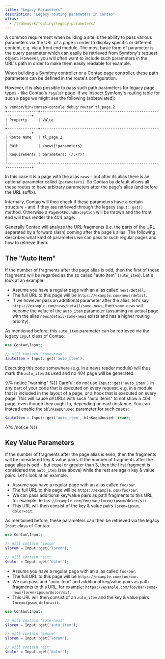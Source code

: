 ```yaml
---
title: "Legacy Parameters"
description: "Legacy routing parameters in Contao"
alias:
  - /framework/routing/legacy-parameters/
---
```



A common requirement when building a site is the ability to pass various parameters via the URL of a page in order to
display specific or different content, e.g. via a front end module. The most basic form of parameter is the query
parameter which can easily be retrieved from Symfony's request object. However, you will often want to include such
parameters in the URL's path in order to make them easily readable for example.

When building a Symfony controller or a Contao [page controller][PageController], these path parameters can be defined 
in the route's configuration.

However, it is also possible to pass such path parameters for legacy page types - like Contao's `regular` page. If we
inspect Symfony's routing table for such a page we might see the following (abbreviated):

```none
$ vendor/bin/contao-console debug:router tl_page.2
+--------------+------------------------------------------------------------------+
| Property     | Value                                                            |
+--------------+------------------------------------------------------------------+
| Route Name   | tl_page.2                                                        |
| Path         | /news{!parameters}                                               |
| Requirements | parameters: (/.+?)?                                              |
+--------------+------------------------------------------------------------------+
```

In this case it is a page with the alias `news` - but after its alias there is an optional parameter called 
`{parameters}`. So Contao by default allows all these routes to have arbitrary parameters after the page's alias (and
before the URL suffix).

Internally, Contao will then check if these parameters have a certain structure - and if they are retrieved through the
legacy `Input::get()` method. Otherwise a `PageNotFoundException` will be thrown and the front end will thus render the
404 page.

Generally Contao will analyze the URL fragments (i.e. the parts of the URL separated by a forward slash) coming after 
the page's alias. The following describes what kind of parameters we can pass to such regular pages and how to retrieve 
them.


## The "Auto Item"

If the number of fragments after the page alias is odd, then the first of these fragments will be regarded as the so
called "auto item" (`auto_item`). Let's look at an example:

* Assume you have a regular page with an alias called `news/detail`.
* The full URL to this page will be `https://example.com/news/detail`.
* If we however pass an additional parameter after the alias, let's say `https://example.com/news/detail/some-news`, then
`some-news` will become the value of the `auto_item` parameter (assuming no actual page with the alias 
`news/detail/some-news` exists and has a higher routing priority).

As mentioned before, this `auto_item` parameter can be retrieved via the legacy `Input` class of Contao:

```php
use Contao\Input;

// Will contain 'some-news'
$autoItem = Input::get('auto_item');
```

Executing this code somewhere (e.g. in a news reader module) will thus mark the `auto_item` as _used_ and no 404 page
will be generated.

{{% notice "warning" %}}
Careful: do _not_ use `Input::get('auto_item')` in any part of your code that is executed on every request, e.g. in a
module that is included in the layout of a page, or a hook that is executed on every page. This will cause _all_ URLs
with such "auto items" to not show a 404 page, even though they ought to, depending on each instance. You can instead
enable the `$blnKeepUnused` parameter for such cases:

```php
$autoItem = Input::get('auto_item', blnKeepUnused: true);
```
{{% /notice %}}


## Key Value Parameters

If the number of fragments after the page alias is even, then the fragments will be considered key & value pairs.
If the number of fragments after the page alias is odd - but equal or greater than 3, then the first fragment is
considered the `auto_item` (see above) while the rest are again key & value pairs. Let's look at an example:

* Assume you have a regular page with an alias called `foo/bar`.
* The full URL to this page will be `https://example.com/foo/bar`.
* We can pass additional key/value pairs as path fragments to this URL, for example: 
`https://example.com/foo/bar/lorem/ipsum/dolor/sit`.
* This URL will then consist of the key & value pairs `lorem=ipsum`, `dolor=sit`.

As mentioned before, these parameters can then be retrieved via the legacy `Input` class of Contao:

```php
use Contao\Input;

// Will contain 'ipsum'
$lorem = Input::get('lorem');

// Will contain 'sit'
$dolor = Input::get('dolor');
```

* Assume you have a regular page with an alias called `foo/bar`.
* The full URL to this page will be `https://example.com/foo/bar`.
* We can pass and "auto item" and additional key/value pairs as path fragments to this URL, for example: 
`https://example.com/foo/bar/some-news/lorem/ipsum/dolor/sit`.
* This URL will then consist of an `auto_item` and the key & value pairs `lorem=ipsum`, `dolor=sit`.

```php
use Contao\Input;

// Will contain 'some-news'
$lorem = Input::get('auto_item');

// Will contain 'ipsum'
$lorem = Input::get('lorem');

// Will contain 'sit'
$dolor = Input::get('dolor');
```


[PageController]: /framework/page-controllers/
